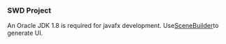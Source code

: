 ### SWD Project
An Oracle JDK 1.8 is required for javafx development.
Use[SceneBuilder](http://gluonhq.com/products/scene-builder/)to generate UI.